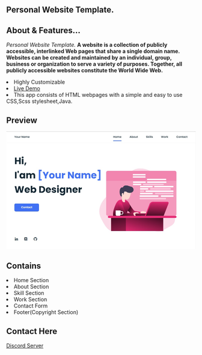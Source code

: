 ## Personal Website Template.

## About & Features...

*Personal Website Template.*
<strong>A website is a collection of publicly accessible, interlinked Web pages that share a single domain name.
 Websites can be created and maintained by an individual, group, business or organization to serve a variety of purposes.
 Together, all publicly accessible websites constitute the World Wide Web.</strong>

<li>Highly Customizable
<li><a href="https://dev--personal-website-template.abhay557.autocode.gg/
<li>Easy to install" target="_blank">Live Demo</a>
<li>This app consists of  HTML webpages with a simple and easy to use CSS,Scss stylesheet,Java.

## Preview

<img src="./readme/gallery/Main.jpg" alt="Preview">

## Contains

<li> Home Section
<li> About Section
<li> Skill Section
<li> Work Section
<li> Contact Form
<li> Footer(Copyright Section)

## Contact Here 

[Discord Server](https://discord.gg/5V68EK8AeS)
